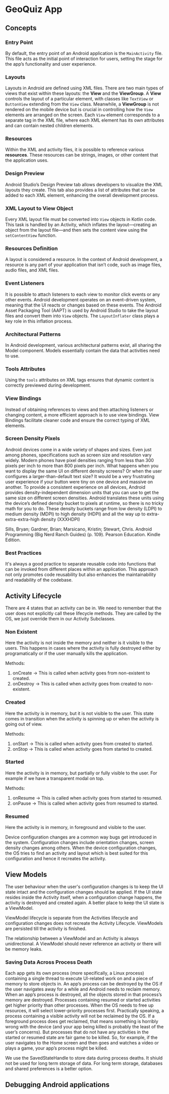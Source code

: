 # GeoQuiz App

## Concepts

### Entry Point

By default, the entry point of an Android application is the `MainActivity` file. This file acts as the initial point of interaction for users, setting the stage for the app’s functionality and user experience.

### Layouts

Layouts in Android are defined using XML files. There are two main types of views that exist within these layouts: the **View** and the **ViewGroup**. A **View** controls the layout of a particular element, with classes like `TextView` or `ButtonView` extending from the `View` class. Meanwhile, a **ViewGroup** is not rendered on the mobile device but is crucial in controlling how the `View` elements are arranged on the screen. Each `View` element corresponds to a separate tag in the XML file, where each XML element has its own attributes and can contain nested children elements.

### Resources

Within the XML and activity files, it is possible to reference various **resources**. These resources can be strings, images, or other content that the application uses.

### Design Preview

Android Studio’s Design Preview tab allows developers to visualize the XML layouts they create. This tab also provides a list of attributes that can be added to each XML element, enhancing the overall development process.

### XML Layout to View Object

Every XML layout file must be converted into `View` objects in Kotlin code. This task is handled by an Activity, which inflates the layout—creating an object from the layout file—and then sets the content view using the `setContentView` function.

### Resources Definition

A layout is considered a resource. In the context of Android development, a resource is any part of your application that isn’t code, such as image files, audio files, and XML files.

### Event Listeners

It is possible to attach listeners to each view to monitor click events or any other events. Android development operates on an event-driven system, meaning that the UI reacts or changes based on these events. The Android Asset Packaging Tool (AAPT) is used by Android Studio to take the layout files and convert them into `View` objects. The `LayoutInflater` class plays a key role in this inflation process.

### Architectural Patterns

In Android development, various architectural patterns exist, all sharing the Model component. Models essentially contain the data that activities need to use.

### Tools Attributes

Using the `tools` attributes on XML tags ensures that dynamic content is correctly previewed during development.

### View Bindings

Instead of obtaining references to views and then attaching listeners or changing content, a more efficient approach is to use view bindings. View Bindings facilitate cleaner code and ensure the correct typing of XML elements.

### Screen Density Pixels

Android devices come in a wide variety of shapes and sizes. Even just among phones, specifications such as screen size and resolution vary widely. Modern phones have pixel densities ranging from less than 300 pixels per inch to more than 800 pixels per inch. What happens when you want to display the same UI on different density screens? Or when the user configures a larger-than-default text size? It would be a very frustrating user experience if your button were tiny on one device and massive on another. To provide a consistent experience on all devices, Android provides density-independent dimension units that you can use to get the same size on different screen densities. Android translates these units using the device’s defined density bucket to pixels at runtime, so there is no tricky math for you to do. These density buckets range from low density (LDPI) to medium density (MDPI) to high density (HDPI) and all the way up to extra-extra-extra-high density (XXXHDPI)

Sills, Bryan; Gardner, Brian; Marsicano, Kristin; Stewart, Chris. Android Programming (Big Nerd Ranch Guides) (p. 109). Pearson Education. Kindle Edition.

### Best Practices

It's always a good practice to separate reusable code into functions that can be invoked from different places within an application. This approach not only promotes code reusability but also enhances the maintainability and readability of the codebase.

## Activity Lifecycle

There are 4 states that an activity can be in. We need to remember that the user does not explicitly call these lifecycle methods. They are called by the OS, we just override them in our Activity Subclasses.

### Non Existent

Here the activity is not inside the memory and neither is it visible to the users. This happens in cases where the activity is fully destroyed either by programatically or if the user manually kills the application.

Methods:

1. onCreate -> This is called when activity goes from non-existent to created.
2. onDestroy -> This is called when activity goes from created to non-existent.

### Created

Here the activity is in memory, but it is not visible to the user. This state comes in transition when the activity is spinning up or when the activity is going out of view.

Methods:

1. onStart -> This is called when activity goes from created to started.
2. onStop -> This is called when activity goes from started to created.

### Started

Here the activity is in memory, but partially or fully visible to the user. For example if we have a transparent modal on top.

Methods:

1. onResume -> This is called when activity goes from started to resumed.
2. onPause -> This is called when activity goes from resumed to started.

### Resumed

Here the activity is in memory, in foreground and visible to the user.

Device configuration changes are a common way bugs get introduced in the system. Configuration changes include orientation changes, screen density changes among others. When the device configuration changes, the OS tries to find an activity and layout which is best suited for this configuration and hence it recreates the activity.

## View Models

The user behaviour when the user's configuration changes is to keep the UI state intact and the configuration changes should be applied. If the UI state resides inside the Activity itself, when a configuration change happens, the activity is destroyed and created again. A better place to keep the UI state is a ViewModel.

ViewModel lifecycle is separate from the Activities lifecycle and configuration changes does not recreate the Activity Lifecycle. ViewModels are persisted till the activity is finished.

The relationship between a ViewModel and an Activity is always unidirectional. A ViewModel should never reference an activity or there will be memory leaks.

### Saving Data Across Process Death

Each app gets its own process (more specifically, a Linux process) containing a single thread to execute UI-related work on and a piece of memory to store objects in. An app’s process can be destroyed by the OS if the user navigates away for a while and Android needs to reclaim memory. When an app’s process is destroyed, all the objects stored in that process’s memory are destroyed. Processes containing resumed or started activities get higher priority than other processes. When the OS needs to free up resources, it will select lower-priority processes first. Practically speaking, a process containing a visible activity will not be reclaimed by the OS. If a foreground process does get reclaimed, that means something is horribly wrong with the device (and your app being killed is probably the least of the user’s concerns). But processes that do not have any activities in the started or resumed state are fair game to be killed. So, for example, if the user navigates to the Home screen and then goes and watches a video or plays a game, your app’s process might be killed.

We use the SavedStateHandle to store data during process deaths. It shiuld not be used for long term storage of data. For long term storage, databases and shared preferences is a better option.

## Debugging Android applications
